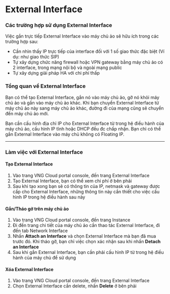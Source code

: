 # External Interface

### **Các trường hợp sử dụng External Interface** 

Việc gắn trực tiếp External Interface vào máy chủ ảo sẽ hữu ích trong các trường hợp sau:

* Cần nhìn thấy IP trực tiếp của interface đối với 1 số giao thức đặc biệt (Ví dụ: như giao thức SIP)
* Tự xây dựng chức năng firewall hoặc VPN gateway bằng máy chủ ảo có 2 interface, trong mạng nội bộ và ngoài mạng public
* Tự xây dựng giải pháp HA với chi phí thấp

### **Tổng quan về External Interface** 

Bạn có thể tạo External Interface, gắn nó vào máy chủ ảo, gỡ nó khỏi máy chủ ảo và gắn vào máy chủ ảo khác. Khi bạn chuyển External Interface từ máy chủ ảo này sang máy chủ ảo khác, đường đi của mạng cũng sẽ chuyển đến máy chủ ảo mới.

Bạn cần cấu hình địa chỉ IP cho External Interface từ trong hệ điều hành của máy chủ ảo, cấu hình IP tĩnh hoặc DHCP đều đc chấp nhận. Bạn chỉ có thể gắn External Interface vào máy chủ không có Floating IP.

***

### **Làm việc với External Interface** 

#### Tạo External Interface 

1. Vào trang VNG Cloud portal console, đến trang External Interface
2. Tạo External Interface, bạn có thể xem chi phí ở bên phải
3. Sau khi tạo xong bạn sẽ có thông tin của IP, netmask và gateway được cấp cho External Interface, những thông tin này cần thiết cho việc cấu hình IP trong hệ điều hành sau này

#### Gắn/Tháo gỡ trên máy chủ ảo 

1. Vào trang VNG Cloud portal console, đến trang Instance
2. Đi đến trang chi tiết của máy chủ ảo cần thao tác External Interface, đi đến tab Network Interface
3. Nhấn **Attach an Interface** và chọn External Interface mà bạn đã mua trước đó. Khi tháo gỡ, bạn chỉ việc chọn xác nhận sau khi nhấn **Detach an Interface**
4. Sau khi gắn External Interface, bạn cần phải cấu hình IP từ trong hệ điều hành của máy chủ để sử dụng

#### Xóa External Interface 

1. Vào trang VNG Cloud portal console, đến trang External Interface
2. Chọn External Interface cần delete, nhấn **Delete** ở bên phải
